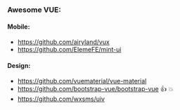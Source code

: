 ### Awesome VUE:
#### Mobile:
- https://github.com/airyland/vux
- https://github.com/ElemeFE/mint-ui
#### Design:
- https://github.com/vuematerial/vue-material 
- https://github.com/bootstrap-vue/bootstrap-vue :thumbsup: :boom:
- https://github.com/wxsms/uiv
